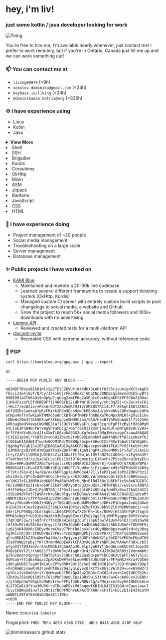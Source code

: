 <h1 align="left">hey, i'm liv!</h1>
<h3 align="left">just some kotlin / java developer looking for work</h3>
<p align="left"> <img src="https://camo.githubusercontent.com/d5c6062799de04b7f04f820698c3539c64c9d080/68747470733a2f2f6b6f6d617265762e636f6d2f67687076632f3f757365726e616d653d6c3176696e67" alt="l1ving" /> </p>

You're free to hire me, I'm available nearly whenever, just contact me! I prefer to work remotely, but if you're in Ontario, Canada just hit me up and we can work something out!

### 📫 You can contact me at
  - `living#0076` (<9h)
  - `sokolov.dominika@gmail.com` (<24h)
  - `keybase.io/l1ving` (<24h)
  - `@dominikaaaa:matrix@org` (<336h)

### ⚙️ I have experience using
  - Linux
  - Kotlin
  - Java
<details>
  <summary><b>View More</b></summary>

uwu

</details>

<li>Shell</li>
<li>SSH</li>
<li>Brigadier</li>
<li>Kordis</li>
<li>Coroutines</li>
<li>OkHttp</li>
<li>Mixin</li>
<li>ASM</li>
<li>Jitpack</li>
<li>Baritone</li>
<li>JavaScript</li>
<li>CSS</li>
<li>HTML</li>


### 🚀 I have experience doing 
  - Project management of ~20 people
  - Social media management
  - Troubleshooting on a large scale
  - Server management
  - Database management

### ✨ Public projects I have worked on
  - [KAMI Blue](https://github.com/kami-blue)
    - Maintained and rewrote a 20-30k line codebase
    - Learned several different frameworks to create a support ticketing system (OkHttp, Kordis)
    - Managed custom CI server with entirely custom build scripts to post changelogs to social media, a website and Github
    - Grew the project to reach 5k+ social media followers and 100k+ downloads with no advertising
  - [Lemmy API](https://github.com/eiknat/lemmy-client)
    - Reviewed and created tests for a multi-platform API
  - [discord-invite](https://github.com/l1ving/discord-invite)
    - Recreated CSS with extreme accuracy, without reference code

### 🔑 PGP

```
curl https://kamiblue.org/gpg.asc | gpg --import
```
or
```
-----BEGIN PGP PUBLIC KEY BLOCK-----

mQINBF7BVysBEADjHlz2pZTEtCZ6VUYjd4XdhX3cADiYOJS5cjvUoigdXC5xAgE9
fbsci2Jw4jGvT/0/Cy/J3k1kCjrFkCmDeZzj6DqCNp28NDmcqy8mxnoDCbSuyBY1
H98E001aGTe64Os9n0pVpFjqbbg2xmIP6q2aXRutcOvxhGgnkPXtPF9C6mZiDOac
SjHkUIxiqfL5fdKBB9FfIj4O08Cb22LdhtWrjD9xx6y/yhc3qZ6j+CvZa+x0zCH2
l+HLC7/ooWIio/vPdx6r6UT2XaZAdK79J12rAMZOS7RCi4LF7rXe5qhIkDt2XDZz
o6f2MZhsSaeXqAYpRvFMirk2Pdn9Qco9xwJkMEp6y4U/ykk40kySGMzOwgUu2dPm
eCHpu4n7YoYwKIakTNMXd5o8nCkDTHGPfM9kFfdmBBXa7RoNpxAMLKt+2XyCEiGe
lDNoWsZ9m3ItKkUKXuoF2KEngJze0Md9C2am/SAD/HsxBIYhPmQuAqN1l7i42S66
pOR3aqUeH5VawpCWGMBEZiAfiEOCYY5UUVaFru3up73cqrQfgPftzMyEt9XSBMqM
hYLteEJP3W4N/PWtxWg5hYaFQ2g/+O6ft9kRI3Zmmhjow7GUlvDNfgB0c0LVy02+
Qr7SfHtdYnDLUc4JfxXXmTiD0x4kA9GS2uXgfmBcx79Mq1WsruagyCYvawARAQAB
tC1Eb21pbmlrYSBTb2tvbG92IDxzb2tvbG92LmRvbWluaWthQGdtYWlsLmNvbT6J
AlQEEwEIAD4WIQTwvHv0QOMIRd/MS8W0pabcpw+GHwUCXsFXKwIbAwUJCWYBgAUL
CQgHAgYVCgkICwIEFgIDAQIeAQIXgAAKCRC0pabcpw+GH4iFEACPv5SfkuU0riHK
lGJM6drgxBIYMldtWgudtTo2kZ0n7PHPi1gn9ihqP4L2XoeMRMv1rvfwTiSJAsLU
CC+yY2JPcClQMSGjUDfHZcZiaIG8alEtf0wjWLlDVfhN2ToC4OOKirxiFqY6m3Pr
VTsmTHotSd+/pJysoGCLcxiFEsIS5f9T8gmxo1gjEiK4vPz7PSsbZOn+uINtyECu
RI8w+0HRuQwMKf2ABcTq+6umlLsVD8pU9R9IkJQWvE48jrUsWF0OjG7AUOaPBP8/
RN5NSi8Is1FuaEUTUhNhtQEtpVdUCFTiVLWHxnSjFz2uAdnxd9kPGP6HsVEz465q
tFl9t+JSbx+bj4w/BB/okXbFPSgp7aUoMG3e4/ZilyTePX1puCIePX2ZdUvP3z1J
ohzzDviL7QYcQxQdR+GCGL1k+0wjukJK2OddULYWraMxnaqQc1IQihrCBHOowsyL
m+lNKJ7oIL38MRHibH6Q05PoARAtUWTrULNb+BlRdTk0clU6FkFtc5o8eN7QZ6lC
FKcIUOBbtGS3Inb+d69FlZkd7bOPXy50tEg3zkUdx+LYRTNFQk2c+wVEx+u48QY2
L9tF5A9g+11D+OjPgdNY9AjtJFSmJzsxy2htAR2zQEnzpfpWdYa9suZ7kmQJmS2l
c5SEoD9dYXXf7EW9R+rH+pSNc0lgyrkCDQRewVcrARAA4jChbCOJ0xDQZiyBcoM7
vNRMtCNzX/xTTP7nme0ipVZ9GbQmnnruU3W6FC3mtJztR+No4noF9NUfYNUimXJU
8Pwcy7hUa0k+Q0bI+HGbVy+TWGidEbnzQuWdMbMBmPcJDR+zP1UepAx2vAq2GOwb
61CHkJVrAJex82qvNSCZ3z6LX4m4jOFxsv9ZVgTX3wubbV62l6rM2MWOoUnz/+s0
GAkrLFLP98QgJDLmrAqkcL1b0gXFGOTwfX25rMh+1Qx/NGWvjES33VnPaPiTagcb
MPM4ScNqYf+U501bz0Az6+D3b8xpgBExu+1EVQj2ggEJLzMMYMyqpqn9VV5VcwVa
I7qPJQPl2w/jjeQfnTc7T5X2RSWIe0CpICufjlapGtowTAiUyX4elDJJjm92hwVB
/0fXOxMYiHz5BCKes0ryg/If4ZPA3GVAKnIA4MSAN4GQc5/6bGZUSmP+fDHORF9j
iz025UK40OXR/IODyvMurmCVaU77MhfDdJosXFsr4GyNQWp8ps+wuK9+d+dy30og
XgIKCcCR/QXr3TDUD+NulVF6vJYcEB0q8NgPbjs/cBePK/XjITR4fo5QDUQ3wnm3
qCruHBDAIkZZHsAWmFba2Nm/sxPpjyvuj8OOFxRHeNBClp3bXDP4VMQ0xFKpUT6O
3Iy8PONQ2rpbyjYK7CM+mhMAEQEAAYkCPAQYAQgAJhYhBPC8e/RA4whF38xLxbSl
ptynD4YfBQJewVcrAhsMBQkJZgGAAAoJELSlptynD4YfjNoQALomKbU5Kl1opvZ0
MXQvbEeVl2l/+hHd2jf7z86VK9x/A1aghrQr4/VGYNXUJIK8mZKRU5z1VmnmWbH/
gJ3nZUndhVZpVgytf8WTb2txv2i8HzjG82ZuaBq+pmP+bCCWK2U7pFFjAG7ySjic
9UFGub+Yf14EaRAqacZpXDKyDWPYe0XLew0MEY3JOU0DFi/PF7mNSZ+KrafVOS66
i98Cg6Gb01TogHV1NLoCoZPYyNhR+99r15zSn9n8EINJHj6eYilG3r0bpWk7QXp3
+FsO8mWCzxawKn9JlpvdPARua79qlyqlpyex0lXzYSk8GjcVAlR24+u+v6SNHZr2
cpYDczIvbOmGSb+i7/QmMxwmDcTR6zBpJJu2IBD5rCaX82ntze+h1nQ1UEC932h/
JZhXDuIS9sOQi1U5fsTGlpPbP3Uu0LTpsi9Bx5w151t3Ox5avEacAd6Cvv2UENh/
v/ytGDpnUwYd6gLkcMaHvIrvuFFFyf4AbvN0Ns5g/aPMojoxn/0vy801RbDGs6Lm
di1T9IwEiOfYuw38URKrrdTDLbWPEviMd5oqewIKB1HLG4ZI5JGQ4rdEuwoJewuT
7LyzCkBWqS9IuwfzxpNtIifBGPFMbhYeUXAsThXA0n/sF3Ti+bELzbIsE439LGtM
wWWBTLX9TmY8XX0xDVQm5B1tIWk1
=c83R
-----END PGP PUBLIC KEY BLOCK-----
```


Name: `Dominika Sokolov`

Fingerprint: `F0BC 7BF4 40E3 0845 DFCC  4BC5 B4A5 A6DC A70F 861F`



![dominikaaaa's github stats](https://github-readme-stats.vercel.app/api?username=l1ving&hide=stars)
